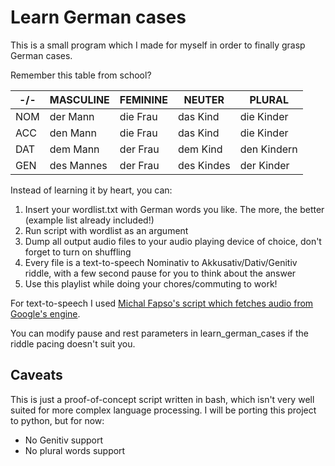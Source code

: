 # Learn German cases

This is a small program which I made for myself in order to finally grasp German cases.

Remember this table from school?

-/- | MASCULINE | FEMININE  | NEUTER  | PLURAL
--- | --- | --- | --- | ---
NOM | der Mann  | die Frau  | das Kind  | die Kinder
ACC | den Mann  |	die Frau  |	das Kind  | die Kinder
DAT | dem Mann  |	der Frau  | dem Kind	| den Kindern
GEN | des Mannes|	der Frau  | des Kindes  |	der Kinder

Instead of learning it by heart, you can:

1. Insert your wordlist.txt with German words you like. The more, the better (example list already included!)
2. Run script with wordlist as an argument
3. Dump all output audio files to your audio playing device of choice, don't forget to turn on shuffling
4. Every file is a text-to-speech Nominativ to Akkusativ/Dativ/Genitiv riddle, with a few second pause for you to think about the answer
5. Use this playlist while doing your chores/commuting to work!

For text-to-speech I used [Michal Fapso's script which fetches audio from Google's engine](http://michalfapso.blogspot.com/2012/01/using-google-text-to-speech.html).

You can modify pause and rest parameters in learn_german_cases if the riddle pacing doesn't suit you.

## Caveats

This is just a proof-of-concept script written in bash, which isn't very well suited for more complex language processing. I will be porting this project to python, but for now:
* No Genitiv support
* No plural words support

